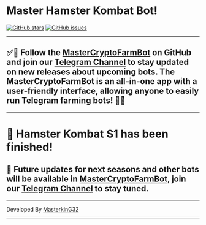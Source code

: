 # Master Hamster Kombat Bot!

[![GitHub stars](https://img.shields.io/github/stars/masterking32/MasterHamsterKombatBot.svg)](https://github.com/masterking32/MasterHamsterKombatBot/stargazers)
[![GitHub issues](https://img.shields.io/github/issues/masterking32/MasterHamsterKombatBot.svg)](https://github.com/masterking32/MasterHamsterKombatBot/issues)

<hr>

## ✅🔴 Follow the [MasterCryptoFarmBot](https://github.com/masterking32/MasterCryptoFarmBot) on GitHub and join our [Telegram Channel](https://t.me/MasterCryptoFarmBot) to stay updated on new releases about upcoming bots. The MasterCryptoFarmBot is an all-in-one app with a user-friendly interface, allowing anyone to easily run Telegram farming bots! 🔴✅

<hr>

# 🤖 Hamster Kombat S1 has been finished!
## 🥂 Future updates for next seasons and other bots will be available in [MasterCryptoFarmBot](https://github.com/masterking32/MasterCryptoFarmBot), join our [Telegram Channel](https://t.me/MasterCryptoFarmBot) to stay tuned.

---

Developed By [MasterkinG32](https://github.com/masterking32)

<hr>

